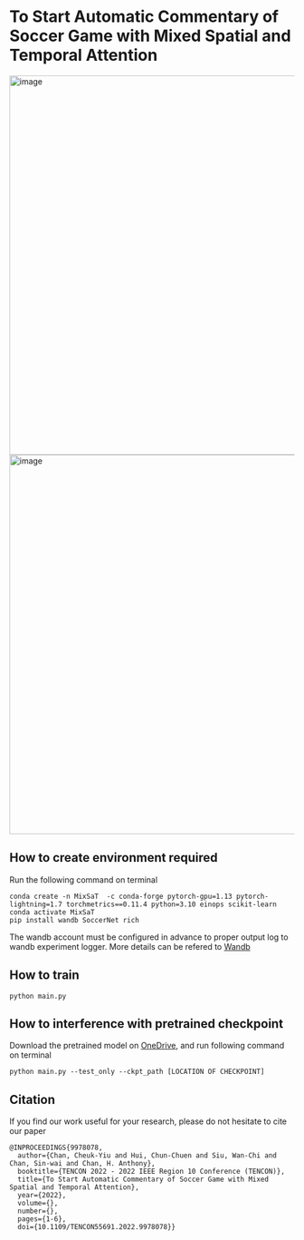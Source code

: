 # To Start Automatic Commentary of Soccer Game with Mixed Spatial and Temporal Attention
<img width="669" alt="image" src="https://github.com/user-attachments/assets/b86cd515-f9a0-4889-810a-16ef4ded21d8">
<img width="669" alt="image" src="https://user-images.githubusercontent.com/38370649/229306020-20fd11a0-dc46-4ae7-9ad7-5c453853e87c.png">

## How to create environment required 

Run the following command on terminal
```
conda create -n MixSaT  -c conda-forge pytorch-gpu=1.13 pytorch-lightning=1.7 torchmetrics==0.11.4 python=3.10 einops scikit-learn
conda activate MixSaT
pip install wandb SoccerNet rich
```

The wandb account must be configured in advance to proper output log to wandb experiment logger. More details can be refered to [Wandb](https://docs.wandb.ai/quickstart)
## How to train
```
python main.py 
```

## How to interference with pretrained checkpoint

Download the pretrained model on [OneDrive](https://1drv.ms/u/s!AvJJYu8Th24UjNh5dZF04qSHtHuQFw?e=9zEPP2), and run following command on terminal
```
python main.py --test_only --ckpt_path [LOCATION OF CHECKPOINT]
```

## Citation
If you find our work useful for your research, please do not hesitate to cite our paper
```
@INPROCEEDINGS{9978078,
  author={Chan, Cheuk-Yiu and Hui, Chun-Chuen and Siu, Wan-Chi and Chan, Sin-wai and Chan, H. Anthony},
  booktitle={TENCON 2022 - 2022 IEEE Region 10 Conference (TENCON)}, 
  title={To Start Automatic Commentary of Soccer Game with Mixed Spatial and Temporal Attention}, 
  year={2022},
  volume={},
  number={},
  pages={1-6},
  doi={10.1109/TENCON55691.2022.9978078}}
```
